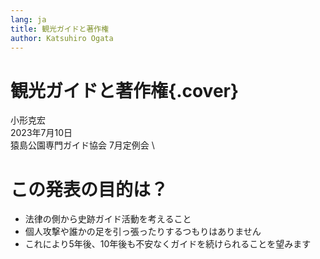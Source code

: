 ```yaml
---
lang: ja
title: 観光ガイドと著作権
author: Katsuhiro Ogata
---
```



# 観光ガイドと著作権{.cover}

小形克宏 \
2023年7月10日 \
猿島公園専門ガイド協会 7月定例会 \

# この発表の目的は？

- 法律の側から史跡ガイド活動を考えること
- 個人攻撃や誰かの足を引っ張ったりするつもりはありません
- これにより5年後、10年後も不安なくガイドを続けられることを望みます

